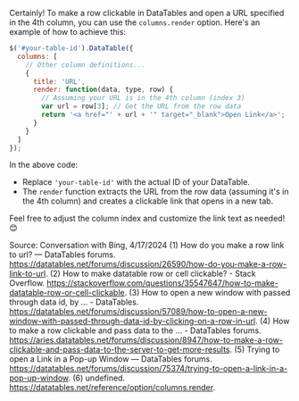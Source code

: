 Certainly! To make a row clickable in DataTables and open a URL specified in the 4th column, you can use the `columns.render` option. Here's an example of how to achieve this:

```javascript
$('#your-table-id').DataTable({
  columns: [
    // Other column definitions...
    {
      title: 'URL',
      render: function(data, type, row) {
        // Assuming your URL is in the 4th column (index 3)
        var url = row[3]; // Get the URL from the row data
        return '<a href="' + url + '" target="_blank">Open Link</a>';
      }
    }
  ]
});
```

In the above code:
- Replace `'your-table-id'` with the actual ID of your DataTable.
- The `render` function extracts the URL from the row data (assuming it's in the 4th column) and creates a clickable link that opens in a new tab.

Feel free to adjust the column index and customize the link text as needed! 😊

Source: Conversation with Bing, 4/17/2024
(1) How do you make a row link to url? — DataTables forums. https://datatables.net/forums/discussion/26590/how-do-you-make-a-row-link-to-url.
(2) How to make datatable row or cell clickable? - Stack Overflow. https://stackoverflow.com/questions/35547647/how-to-make-datatable-row-or-cell-clickable.
(3) How to open a new window with passed through data id, by ... - DataTables. https://datatables.net/forums/discussion/57089/how-to-open-a-new-window-with-passed-through-data-id-by-clicking-on-a-row-in-url.
(4) How to make a row clickable and pass data to the ... - DataTables forums. https://aries.datatables.net/forums/discussion/8947/how-to-make-a-row-clickable-and-pass-data-to-the-server-to-get-more-results.
(5) Trying to open a Link in a Pop-up Window — DataTables forums. https://datatables.net/forums/discussion/75374/trying-to-open-a-link-in-a-pop-up-window.
(6) undefined. https://datatables.net/reference/option/columns.render.